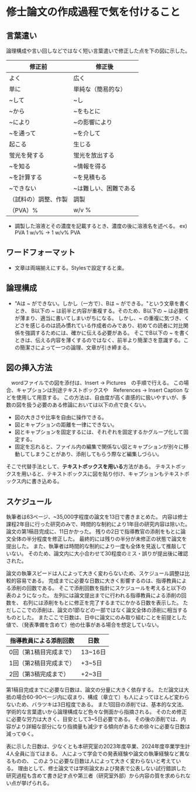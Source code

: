 # 修士論文の作成過程で気を付けること

## 言葉遣い

論理構成や言い回しなどではなく短い言葉遣いで修正した点を下の図に示した。

修正前 | 修正後 
--- | --- 
よく | 広く
単に | 単純な（簡易的な）
~して | ~し
~から | ~をもとに
~により | ~の影響により
~を通って | ~を介して
起こる | 生じる 
蛍光を発する | 蛍光を放出する
~を知る | ~情報を得る
~を計算する | ~を見積もる
~できない | ~は難しい、困難である
（試料の）調整、作製 | 調製
（PVA）% | w/v %


- 調製した溶液とその濃度を記載するとき、濃度の後に溶液名を述べる。
  ex) PVA 1 w/v% -> 1 w/v% PVA

## ワードフォーマット

- 文章は両端揃えにする。Stylesで設定すると楽。

## 論理構成

- "Aは ~ ができない。しかし（一方で）、Bは ~ ができる。"という文章を書くとき、
B以下の ~ は前半と内容が重複する。そのため、B以下の ~ は必要性が薄まり、適当に書いてしまいがちになる。
しかし、~ の重複に気づき、くどさを感じるのは読み慣れている作成者のみであり、初めての読者に対比関係を強調するためには、確かに伝える必要がある。
そこでB以下の ~ を書くときは、伝える内容を薄くするのではなく、前半より簡潔さを意識する。この簡潔さによって一つの論理、文章が引き締まる。

## 図の挿入方法

　wordファイルでの図を添付は、Insert -> Pictures　の手順で行える。
 この場合、キャプションは別途テキストボックスや　References -> Insert Caption
 などを使用して用意する。
 この方法は、自由度が高く直感的に扱いやすいが、多数の図を扱う必要のある修論においては以下の点で良くない。
 - 図の大きさや比率を自由に操作できる。
 - 図とキャプションの距離を一律にできない。
 - 図とキャプションを固定するには、それぞれを固定するかグループ化して固定する。
 - 固定を忘れると、ファイル内の編集で関係ない図とキャプションが別々に移動してしまうことがあり、添削してもらう際など編集しづらい。

 そこで代替手法として、**テキストボックスを用いる**方法がある。
 テキストボックスを用いると、テキストボックスに図を貼り付け、キャプションもテキストボックス内に書き込める。

 ## スケジュール

 執筆者は63ページ、~35,000字程度の論文を13日で書きまとめた。
 内容は修士課程2年目に行った研究のみで、時間的な制約により1年目の研究内容は除いた。
 論文の第1稿目完成に、11日かかった。
 残りの2日で指導教官の添削をもとに論文全体の半分程度を修正した。
 最終的には残りの半分が未修正の状態で論文を提出した。
 また、執筆者は時間的な制約により一度も全体を見返して推敲していない。
 そのため、論文内に大小合わせて30程度のミス・誤りが提出後に確認された。

 論文の執筆スピードは人によって大きく変わらないため、スケジュール調整は比較的容易である。
 完成までに必要な日数に大きく影響するのは、指導教員による添削の回数である。
 そこで添削回数を指針にスケジュールを考えると以下の表のようになった。
 左列には論文提出までに行われる指導教員による添削の回数を、
 右列には添削をもとに修正を完了するまでにかかる日数を表示した。
 ただしここでの添削は、論文の1節などの一部ではなく論文全体の添削に相当するものとした。
 またここで日数は、日中に論文にのみ取り組むことを前提とした値で、（発表準備を含めて）他の仕事がある場合を想定していない。
 
 指導教員による添削回数 | 日数 
--- | --- 
0回（第1稿目完成まで）| 13~16日
1回（第2稿目完成まで）| +3~5日
2回（第3稿完成まで）| +2~3日

 第1稿目完成までに必要な日数は、論文の分量に大きく依存する。
 ただ論文は大抵の場合60-90ページ内に収まり、構成（章立て）も人によってほとんど変わらないため、バラツキは3日程度である。
 また1回目の添削では、基本的な文法、学術的な言葉遣いから論理構成など色々な側面から指摘される。
 そのため修正に必要な労力は大きく、目安として3~5日必要である。
 その後の添削では、内容がより詳細な部分になり指摘量も減少する傾向があるため徐々に必要な日数は減ってゆく。

 表に示した日数は、少なくとも本研究室の2023年度卒業、2024年度卒業学生計4人全員に当てはまる。
 人によって学会での発表経験や論文の執筆経験など異なるものの、
 このように必要な日数は人によって大きく変わらないと考えている。
 理由として、修士論文では学術論文および発表で公表しない試行錯誤した研究過程も含めて書き記す点や第三者（研究室外部）から内容の質を求められない点が挙げられる。

 
